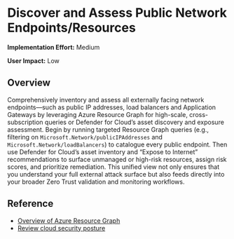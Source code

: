  # Discover and Assess Public Network Endpoints/Resources

**Implementation Effort:** Medium 

**User Impact:** Low 

## Overview

Comprehensively inventory and assess all externally facing network endpoints—such as public IP addresses, load balancers and Application Gateways by leveraging Azure Resource Graph for high-scale, cross-subscription queries or Defender for Cloud’s asset discovery and exposure assessment. Begin by running targeted Resource Graph queries (e.g., filtering on `Microsoft.Network/publicIPAddresses` and `Microsoft.Network/loadBalancers`) to catalogue every public endpoint. Then use Defender for Cloud’s asset inventory and “Expose to Internet” recommendations to surface unmanaged or high-risk resources, assign risk scores, and prioritize remediation. This unified view not only ensures that you understand your full external attack surface but also feeds directly into your broader Zero Trust validation and monitoring workflows.

## Reference

* [Overview of Azure Resource Graph](https://learn.microsoft.com/en-us/azure/governance/resource-graph/overview)
* [Review cloud security posture](https://learn.microsoft.com/en-us/azure/defender-for-cloud/overview-page?utm_source=chatgpt.com)
  
